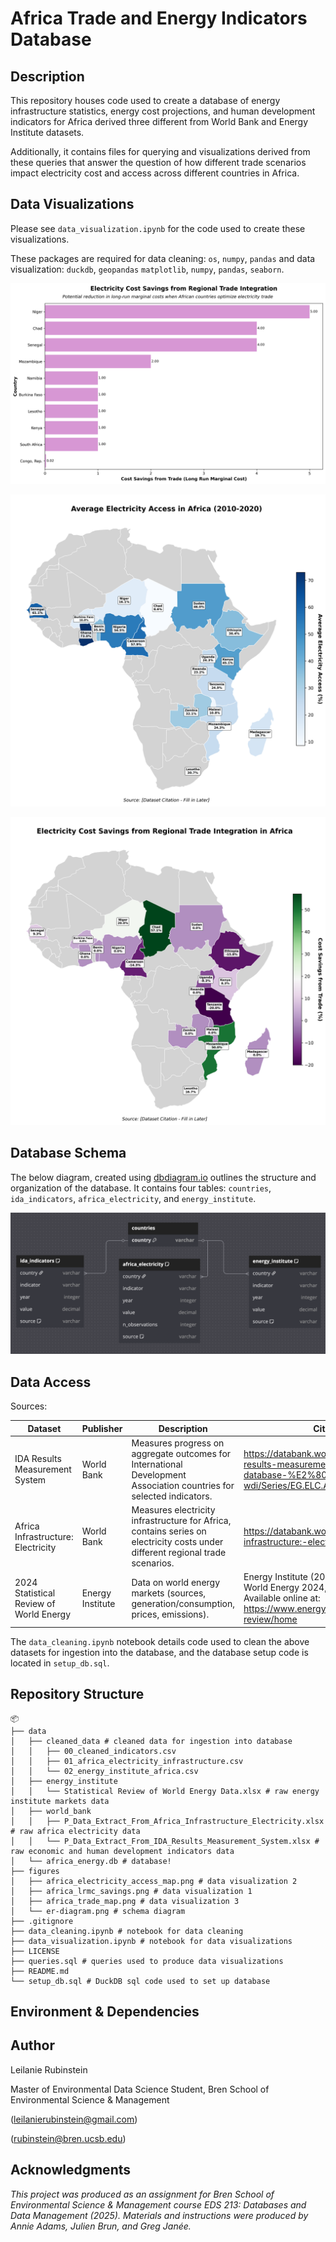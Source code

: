 # Africa Trade and Energy Indicators Database

## Description

This repository houses code used to create a database of energy infrastructure statistics, energy cost projections, and human development indicators for Africa derived three different from World Bank and Energy Institute datasets.

Additionally, it contains files for querying and visualizations derived from these queries that answer the question of how different trade scenarios impact electricity cost and access across different countries in Africa.

## Data Visualizations

Please see `data_visualization.ipynb` for the code used to create these visualizations.

These packages are required for data cleaning: `os`, `numpy`, `pandas` and data visualization: `duckdb`, `geopandas` `matplotlib`, `numpy`, `pandas`, `seaborn`.

![1. Bar Chart of Projected Long Run Marginal Cost Savings by Top 10 Countries from Regional Trade Integration](figures/africa_lrmc_savings.png)

![2. Chloropleth Map of Africa, Colored by % Access to Electricity](figures/africa_electricity_access_map.png)

![3. Chloropleth Map of Africa, Colored by % Cost Savings from Regional Trade Integration](figures/africa_trade_map.png)

## Database Schema

The below diagram, created using [dbdiagram.io](https://dbdiagram.io/home) outlines the structure and organization of the database. It contains four tables: `countries`, `ida_indicators`, `africa_electricity`, and `energy_institute`.

![Entity-Relationship Diagram of Database, created using dbdiagram.io](figures/er-diagram.png)

## Data Access

Sources:

| Dataset | Publisher | Description | Citation/Link |
|---|---|---|---|
| IDA Results Measurement System | World Bank | Measures progress on aggregate outcomes for International Development Association countries for selected indicators. | https://databank.worldbank.org/source/ida-results-measurement-system,-tier-i-database-%E2%80%93-wdi/Series/EG.ELC.ACCS.ZS |
| Africa Infrastructure: Electricity | World Bank | Measures electricity infrastructure for Africa, contains series on electricity costs under different regional trade scenarios. | https://databank.worldbank.org/source/africa-infrastructure:-electricity |
| 2024 Statistical Review of World Energy | Energy Institute | Data on world energy markets (sources, generation/consumption, prices, emissions). | Energy Institute (2024), Statistical Review of World Energy 2024, Energy Institute, London. Available online at: https://www.energyinst.org/statistical-review/home |

The `data_cleaning.ipynb` notebook details code used to clean the above datasets for ingestion into the database, and the database setup code is located in `setup_db.sql`. 

## Repository Structure

```
📦
├── data
│   ├── cleaned_data # cleaned data for ingestion into database 
│   │   ├── 00_cleaned_indicators.csv
│   │   ├── 01_africa_electricity_infrastructure.csv
│   │   └── 02_energy_institute_africa.csv
│   ├── energy_institute 
│   │   └── Statistical Review of World Energy Data.xlsx # raw energy institute markets data
│   ├── world_bank
│   │   ├── P_Data_Extract_From_Africa_Infrastructure_Electricity.xlsx # raw africa electricity data
│   │   └── P_Data_Extract_From_IDA_Results_Measurement_System.xlsx # raw economic and human development indicators data
│   └── africa_energy.db # database!
├── figures
│   ├── africa_electricity_access_map.png # data visualization 2
│   ├── africa_lrmc_savings.png # data visualization 1
│   ├── africa_trade_map.png # data visualization 3
│   └── er-diagram.png # schema diagram
├── .gitignore
├── data_cleaning.ipynb # notebook for data cleaning
├── data_visualization.ipynb # notebook for data visualizations
├── LICENSE
├── queries.sql # queries used to produce data visualizations
├── README.md
└── setup_db.sql # DuckDB sql code used to set up database
```

## Environment & Dependencies

## Author

Leilanie Rubinstein

Master of Environmental Data Science Student, Bren School of Environmental Science & Management

(leilanierubinstein@gmail.com)

(rubinstein@bren.ucsb.edu)

## Acknowledgments 

*This project was produced as an assignment for Bren School of Environmental Science & Management course EDS 213: Databases and Data Management (2025). Materials and instructions were produced by Annie Adams, Julien Brun, and Greg Janée.*